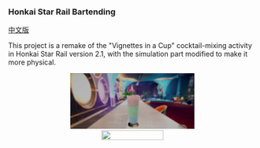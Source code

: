 ### Honkai Star Rail Bartending

[中文版](README_zh.md)

This project is a remake of the "Vignettes in a Cup" cocktail-mixing activity in Honkai Star Rail version 2.1, with the simulation part modified to make it more physical.

<div align=center>
<img src="show.png" width = "50%" height = "50%" />
</div> 

<div align=center>
<img src="show.gif" width = "50%" height = "50%" />
</div> 